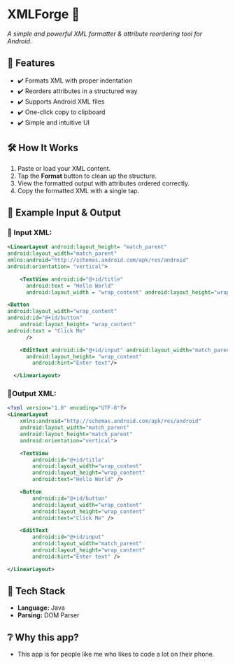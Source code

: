 # XMLForge 🚀  
*A simple and powerful XML formatter & attribute reordering tool for Android.*

## 📌 Features  
- ✔️ Formats XML with proper indentation  
- ✔️ Reorders attributes in a structured way  
- ✔️ Supports Android XML files  
- ✔️ One-click copy to clipboard  
- ✔️ Simple and intuitive UI  

## 🛠️ How It Works  
1. Paste or load your XML content.  
2. Tap the **Format** button to clean up the structure.  
3. View the formatted output with attributes ordered correctly.  
4. Copy the formatted XML with a single tap.  

## 📜 Example Input & Output  
### 🔹 Input XML:  
```xml
<LinearLayout android:layout_height= "match_parent" 
android:layout_width="match_parent"
xmlns:android="http://schemas.android.com/apk/res/android"
android:orientation= "vertical">

    <TextView android:id="@+id/title"
      android:text = "Hello World" 
      android:layout_width = "wrap_content" android:layout_height="wrap_content" />

<Button
android:layout_width="wrap_content"
android:id="@+id/button"
    android:layout_height= "wrap_content"
android:text = "Click Me"
      />

    <EditText android:id="@+id/input" android:layout_width="match_parent" 
      android:layout_height= "wrap_content"
        android:hint="Enter text"/>

  </LinearLayout>
```

### 🔹Output XML:
```xml
<?xml version="1.0" encoding="UTF-8"?>
<LinearLayout
    xmlns:android="http://schemas.android.com/apk/res/android"
    android:layout_width="match_parent"
    android:layout_height="match_parent"
    android:orientation="vertical">

    <TextView
        android:id="@+id/title"
        android:layout_width="wrap_content"
        android:layout_height="wrap_content"
        android:text="Hello World" />

    <Button
        android:id="@+id/button"
        android:layout_width="wrap_content"
        android:layout_height="wrap_content"
        android:text="Click Me" />

    <EditText
        android:id="@+id/input"
        android:layout_width="match_parent"
        android:layout_height="wrap_content"
        android:hint="Enter text" />

</LinearLayout>
```
## 🔧 Tech Stack  
- **Language:** Java  
- **Parsing:** DOM Parser  

## ❔ Why this app?
- This app is for people like me who likes to code a lot on their phone.
